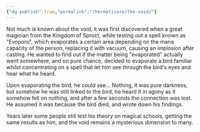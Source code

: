 ```yaml
---
{"dg-publish":true,"permalink":"/hermeticore/the-void/"}
---
```


Not much is known about the void, it was first discovered when a great magician from the Kingdom of Sproct, while testing out a spell known as "Evoporo", which evaporates a certain area depending on the mana capacity of the person, replacing it with vacuum, causing an implosion after casting. He wanted to find out if the matter being "evaporated" actually went somewhere, and on pure chance, decided to evaporate a bird familiar whilst concentrating on a spell that let him see through the bird's eyes and hear what he heard.

Upon evaporating the bird, he could see... Nothing, it was pure darkness, but somehow he was still linked to the bird, he heard it in agony as it somehow fell on nothing, and after a few seconds the connection was lost. He assumed it was because the bird died, and wrote down his findings.

Years later some people still test his theory on magical schools, getting the same results as him, and the void remains a mysterious dimension to many.